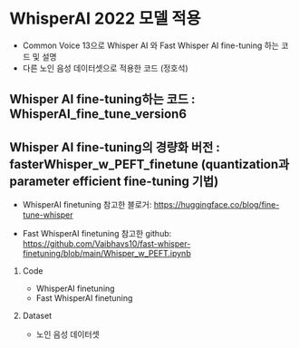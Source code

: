 # WhisperAI 2022 모델 적용

* Common Voice 13으로 Whisper AI 와 Fast Whisper AI fine-tuning 하는 코드 및 설명
* 다른 노인 음성 데이터셋으로 적용한 코드 (정호석)

 ## Whisper AI fine-tuning하는 코드 : WhisperAI_fine_tune_version6
 ## Whisper AI fine-tuning의 경량화 버전 : fasterWhisper_w_PEFT_finetune (quantization과 parameter efficient fine-tuning 기법)


- WhisperAI finetuning 참고한 블로거: https://huggingface.co/blog/fine-tune-whisper
 
- Fast WhisperAI finetuning 참고한 github: https://github.com/Vaibhavs10/fast-whisper-finetuning/blob/main/Whisper_w_PEFT.ipynb

1. Code
   * WhisperAI finetuning
   * Fast WhisperAI finetuning
  
2. Dataset
   * 노인 음성 데이터셋

